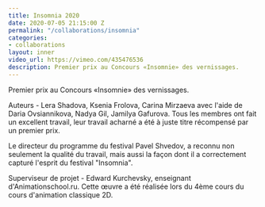 ```yaml
---
title: Insomnia 2020
date: 2020-07-05 21:15:00 Z
permalink: "/collaborations/insomnia"
categories:
- collaborations
layout: inner
video_url: https://vimeo.com/435476536
description: Premier prix au Concours «Insomnie» des vernissages.
---
```


Premier prix au Concours «Insomnie» des vernissages.
  
Auteurs - Lera Shadova, Ksenia Frolova, Carina Mirzaeva avec l'aide de Daria Ovsiannikova, Nadya Gil, Jamilya Gafurova.
Tous les membres ont fait un excellent travail, leur travail acharné a été à juste titre récompensé par un premier prix.
  
Le directeur du programme du festival Pavel Shvedov, a reconnu non seulement la qualité du travail, mais aussi la façon dont il a correctement capturé l'esprit du festival "Insomnia".
  
Superviseur de projet - Edward Kurchevsky, enseignant d'Animationschool.ru. Cette œuvre a été réalisée lors du 4ème cours du cours d'animation classique 2D.